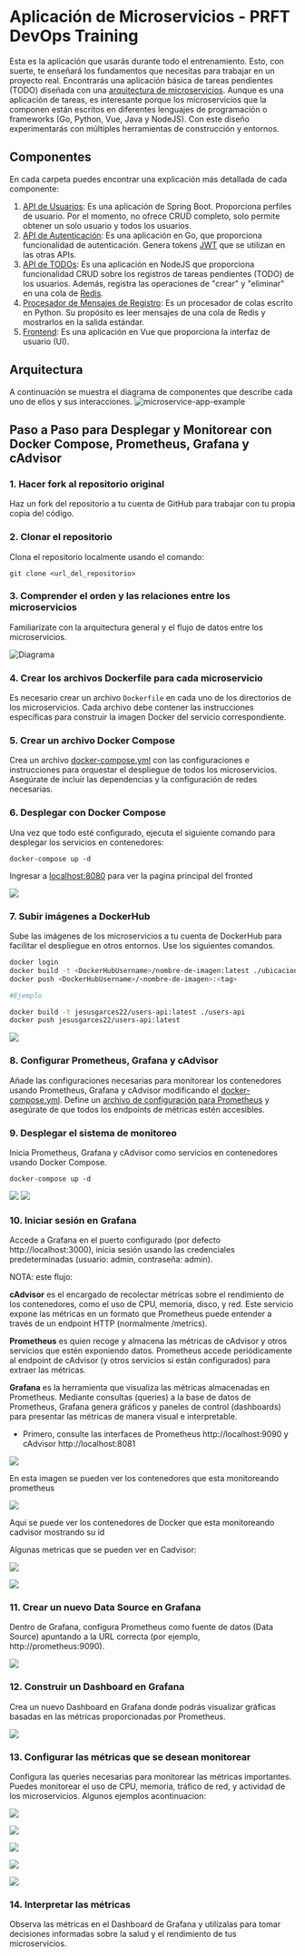 # Aplicación de Microservicios - PRFT DevOps Training

Esta es la aplicación que usarás durante todo el entrenamiento. Esto, con suerte, te enseñará los fundamentos que necesitas para trabajar en un proyecto real. Encontrarás una aplicación básica de tareas pendientes (TODO) diseñada con una [arquitectura de microservicios](https://microservices.io). Aunque es una aplicación de tareas, es interesante porque los microservicios que la componen están escritos en diferentes lenguajes de programación o frameworks (Go, Python, Vue, Java y NodeJS). Con este diseño experimentarás con múltiples herramientas de construcción y entornos.

## Componentes
En cada carpeta puedes encontrar una explicación más detallada de cada componente:

1. [API de Usuarios](/users-api): Es una aplicación de Spring Boot. Proporciona perfiles de usuario. Por el momento, no ofrece CRUD completo, solo permite obtener un solo usuario y todos los usuarios.
2. [API de Autenticación](/auth-api): Es una aplicación en Go, que proporciona funcionalidad de autenticación. Genera tokens [JWT](https://jwt.io/) que se utilizan en las otras APIs.
3. [API de TODOs](/todos-api): Es una aplicación en NodeJS que proporciona funcionalidad CRUD sobre los registros de tareas pendientes (TODO) de los usuarios. Además, registra las operaciones de "crear" y "eliminar" en una cola de [Redis](https://redis.io/).
4. [Procesador de Mensajes de Registro](/log-message-processor): Es un procesador de colas escrito en Python. Su propósito es leer mensajes de una cola de Redis y mostrarlos en la salida estándar.
5. [Frontend](/frontend): Es una aplicación en Vue que proporciona la interfaz de usuario (UI).

## Arquitectura

A continuación se muestra el diagrama de componentes que describe cada uno de ellos y sus interacciones.
![microservice-app-example](/arch-img/Microservices.png)

## Paso a Paso para Desplegar y Monitorear con Docker Compose, Prometheus, Grafana y cAdvisor

### 1. Hacer fork al repositorio original
Haz un fork del repositorio a tu cuenta de GitHub para trabajar con tu propia copia del código.

### 2. Clonar el repositorio
Clona el repositorio localmente usando el comando:
```
git clone <url_del_repositorio>
```
### 3. Comprender el orden y las relaciones entre los microservicios
Familiarízate con la arquitectura general y el flujo de datos entre los microservicios.

![Diagrama](/arch-img/MyApp.drawio.png)
### 4. Crear los archivos Dockerfile para cada microservicio
Es necesario crear un archivo `Dockerfile` en cada uno de los directorios de los microservicios. Cada archivo debe contener las instrucciones específicas para construir la imagen Docker del servicio correspondiente.

### 5. Crear un archivo Docker Compose
Crea un archivo [docker-compose.yml](docker-compose.yml) con las configuraciones e instrucciones para orquestar el despliegue de todos los microservicios. Asegúrate de incluir las dependencias y la configuración de redes necesarias.

### 6. Desplegar con Docker Compose
Una vez que todo esté configurado, ejecuta el siguiente comando para desplegar los servicios en contenedores:
```
docker-compose up -d
```

Ingresar a [localhost:8080](http//:localhost:8080) para ver la pagina principal del fronted

![](/arch-img/Todos-app.png)

### 7. Subir imágenes a DockerHub
Sube las imágenes de los microservicios a tu cuenta de DockerHub para facilitar el despliegue en otros entornos. Use los siguientes comandos.

```bash
docker login
docker build -t <DockerHubUsername>/nombre-de-imagen:latest ./ubicacion
docker push <DockerHubUsername>/<nombre-de-imagen>:<tag>

#Ejemplo

docker build -t jesusgarces22/users-api:latest ./users-api
docker push jesusgarces22/users-api:latest

```

![](/arch-img/imgsDH.png)

### 8. Configurar Prometheus, Grafana y cAdvisor
Añade las configuraciones necesarias para monitorear los contenedores usando Prometheus, Grafana y cAdvisor modificando el [docker-compose.yml](docker-compose.yml). Define un [archivo de configuración para Prometheus](prometheus.yml) y asegúrate de que todos los endpoints de métricas estén accesibles.

### 9. Desplegar el sistema de monitoreo
Inicia Prometheus, Grafana y cAdvisor como servicios en contenedores usando Docker Compose.

```
docker-compose up -d
```
![](/arch-img/servicios_run.png)
![](/arch-img/contenedores%20en%20docker.png)

### 10. Iniciar sesión en Grafana
Accede a Grafana en el puerto configurado (por defecto http://localhost:3000), inicia sesión usando las credenciales predeterminadas (usuario: admin, contraseña: admin).

NOTA:  este flujo:

**cAdvisor** es el encargado de recolectar métricas sobre el rendimiento de los contenedores, como el uso de CPU, memoria, disco, y red. Este servicio expone las métricas en un formato que Prometheus puede entender a través de un endpoint HTTP (normalmente /metrics).

**Prometheus** es quien recoge y almacena las métricas de cAdvisor y otros servicios que estén exponiendo datos. Prometheus accede periódicamente al endpoint de cAdvisor (y otros servicios si están configurados) para extraer las métricas.

**Grafana** es la herramienta que visualiza las métricas almacenadas en Prometheus. Mediante consultas (queries) a la base de datos de Prometheus, Grafana genera gráficos y paneles de control (dashboards) para presentar las métricas de manera visual e interpretable.
- Primero, consulte las interfaces de Prometheus http://localhost:9090 y cAdvisor http://localhost:8081

![](/arch-img/prometheus-tarjet.png)

En esta imagen se pueden ver los contenedores que esta monitoreando prometheus

![](/arch-img/Cardvisor.png)

Aqui se puede ver los contenedores de Docker que esta monitoreando cadvisor mostrando su id

Algunas metricas que se pueden ver en Cadvisor:

![](/arch-img/Cardbana.png)

![](/arch-img/grafica_cardvana.png)

### 11. Crear un nuevo Data Source en Grafana
Dentro de Grafana, configura Prometheus como fuente de datos (Data Source) apuntando a la URL correcta (por ejemplo, http://prometheus:9090).

![](/arch-img/datasourc.png)

### 12. Construir un Dashboard en Grafana
Crea un nuevo Dashboard en Grafana donde podrás visualizar gráficas basadas en las métricas proporcionadas por Prometheus.

![](/arch-img/Dashbopard.png)

### 13. Configurar las métricas que se desean monitorear
Configura las queries necesarias para monitorear las métricas importantes. Puedes monitorear el uso de CPU, memoria, tráfico de red, y actividad de los microservicios. Algunos ejemplos acontinuacion:

![](/arch-img/Query.png)

![](/arch-img/memory-grafana.png)

![](/arch-img/up.png)

![](/arch-img//Memoria%20cache.png)

![](/arch-img/cache%20img%20max.png)


### 14. Interpretar las métricas
Observa las métricas en el Dashboard de Grafana y utilízalas para tomar decisiones informadas sobre la salud y el rendimiento de tus microservicios.